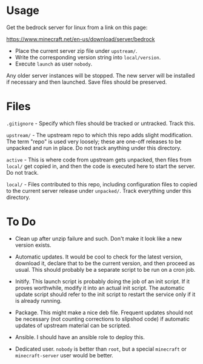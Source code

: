 # Usage

Get the bedrock server for linux from a link on this page:

  https://www.minecraft.net/en-us/download/server/bedrock

* Place the current server zip file under `upstream/`.  
* Write the corresponding version string into `local/version`.  
* Execute `launch` as user `nobody`.  

Any older server instances will be stopped.  The new server will be installed
if necessary and then launched.  Save files should be preserved.


# Files

`.gitignore` - Specify which files should be tracked or untracked.  Track this.

`upstream/` - The upstream repo to which this repo adds slight modification.  The term "repo" is used very loosely; these are one-off releases to be unpacked and run in place.  Do not track anything under this directory.

`active` - This is where code from upstream gets unpacked, then files from `local/` get copied in, and then the code is executed here to start the server.  Do not track.

`local/` - Files contributed to this repo, including configuration files to copied to the current server release under `unpacked/`.  Track everything under this directory.


# To Do

* Clean up after unzip failure and such.  Don't make it look like a new version exists.

* Automatic updates.  It would be cool to check for the latest version, download it, declare that to be the current version, and then proceed as usual.  This should probably be a separate script to be run on a cron job.

* Initify.  This launch script is probably doing the job of an init script.  If it proves worthwhile, modify it into an actual init script.  The automatic update script should refer to the init script to restart the service only if it is already running.

* Package.  This might make a nice deb file.  Frequent updates should not be necessary (not counting corrections to slipshod code) if automatic updates of upstream material can be scripted.

* Ansible.  I should have an ansible role to deploy this.

* Dedicated user.  `nobody` is better than `root`, but a special `minecraft` or `minecraft-server` user would be better.
